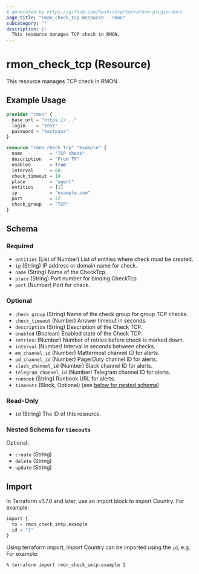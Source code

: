 ```yaml
---
# generated by https://github.com/hashicorp/terraform-plugin-docs
page_title: "rmon_check_tcp Resource - rmon"
subcategory: ""
description: |-
  This resource manages TCP check in RMON.
---
```


# rmon_check_tcp (Resource)

This resource manages TCP check in RMON.

## Example Usage

```terraform
provider "rmon" {
  base_url = "https://..."
  login    = "test"
  password = "testpass"
}

resource "rmon_check_tcp" "example" {
  name          = "TCP check"
  description   = "From TF"
  enabled       = true
  interval      = 60
  check_timeout = 10
  place         = "agent"
  entities      = [1]
  ip            = "example.com"
  port          = 22
  check_group   = "TCP"
}
```


<!-- schema generated by tfplugindocs -->
## Schema

### Required

- `entities` (List of Number) List of entities where check must be created.
- `ip` (String) IP address or domain name for check.
- `name` (String) Name of the CheckTcp.
- `place` (String) Port number for binding CheckTcp.
- `port` (Number) Port for check.

### Optional

- `check_group` (String) Name of the check group for group TCP checks.
- `check_timeout` (Number) Answer timeout in seconds.
- `description` (String) Description of the Check TCP.
- `enabled` (Boolean) Enabled state of the Check TCP.
- `retries`: (Number) Number of retries before check is marked down.
- `interval` (Number) Interval in seconds between checks.
- `mm_channel_id` (Number) Mattermost channel ID for alerts.
- `pd_channel_id` (Number) PagerDuty channel ID for alerts.
- `slack_channel_id` (Number) Slack channel ID for alerts.
- `telegram_channel_id` (Number) Telegram channel ID for alerts.
- `runbook` (String) Runbook URL for alerts.
- `timeouts` (Block, Optional) (see [below for nested schema](#nestedblock--timeouts))

### Read-Only

- `id` (String) The ID of this resource.

<a id="nestedblock--timeouts"></a>
### Nested Schema for `timeouts`

Optional:

- `create` (String)
- `delete` (String)
- `update` (String)

## Import

In Terraform v1.7.0 and later, use an import block to import Country. For example:

```terraform
import {
  to = rmon_check_smtp.example
  id = "1"
}
```

Using terraform import, import Country can be imported using the `id`, e.g. For example:

```shell
% terraform import rmon_check_smtp.example 1
```

